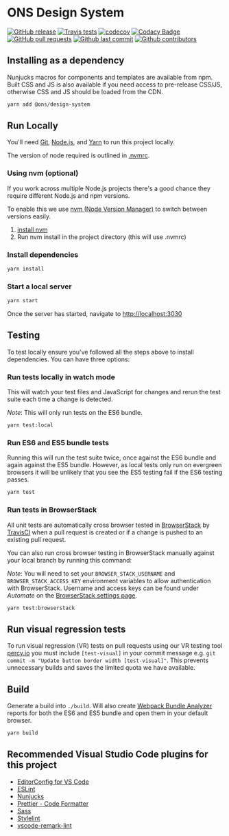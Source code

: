# ONS Design System

[![GitHub release](https://img.shields.io/github/release/ONSdigital/design-system.svg)](https://github.com/ONSdigital/design-system/releases)
[![Travis tests](https://img.shields.io/travis/ONSdigital/design-system.svg)](https://travis-ci.org/ONSdigital/design-system)
[![codecov](https://codecov.io/gh/ONSdigital/design-system/branch/master/graph/badge.svg)](https://codecov.io/gh/ONSdigital/design-system)
[![Codacy Badge](https://api.codacy.com/project/badge/Grade/e8f9a091991d4d5a85d0b0b85e26dde6)](https://www.codacy.com/app/bameyrick/design-system)
[![GitHub pull requests](https://img.shields.io/github/issues-pr-raw/ONSdigital/design-system.svg)](https://github.com/ONSdigital/design-system/pulls)
[![Github last commit](https://img.shields.io/github/last-commit/ONSdigital/design-system.svg)](https://github.com/ONSdigital/design-system/commits)
[![Github contributors](https://img.shields.io/github/contributors/ONSdigital/design-system.svg)](https://github.com/ONSdigital/design-system/graphs/contributors)

## Installing as a dependency

Nunjucks macros for components and templates are available from npm. Built CSS and JS is also available if you need access to pre-release CSS/JS, otherwise CSS and JS should be loaded from the CDN.

```bash
yarn add @ons/design-system
```

## Run Locally

You'll need [Git](https://help.github.com/articles/set-up-git/), [Node.js](https://nodejs.org/en/), and [Yarn](https://yarnpkg.com/en/docs/getting-started) to run this project locally.

The version of node required is outlined in [.nvmrc](./.nvmrc).

### Using nvm (optional)

If you work across multiple Node.js projects there's a good chance they require different Node.js and npm versions.

To enable this we use [nvm (Node Version Manager)](https://github.com/creationix/nvm) to switch between versions easily.

1. [install nvm](https://github.com/creationix/nvm#installation)
2. Run nvm install in the project directory (this will use .nvmrc)

### Install dependencies

```bash
yarn install
```

### Start a local server

```bash
yarn start
```

Once the server has started, navigate to <http://localhost:3030>

## Testing

To test locally ensure you've followed all the steps above to install dependencies. You can have three options:

### Run tests locally in watch mode

This will watch your test files and JavaScript for changes and rerun the test suite each time a change is detected.

_Note_: This will only run tests on the ES6 bundle.

```bash
yarn test:local
```

### Run ES6 and ES5 bundle tests

Running this will run the test suite twice, once against the ES6 bundle and again against the ES5 bundle. However, as local tests only run on evergreen browsers it will be unlikely that you see the ES5 testing fail if the ES6 testing passes.

```bash
yarn test
```

### Run tests in BrowserStack

All unit tests are automatically cross browser tested in [BrowserStack](https://www.browserstack.com) by [TravisCI](https://travis-ci.org/ONSdigital/design-system) when a pull request is created or if a change is pushed to an existing pull request.

You can also run cross browser testing in BrowserStack manually against your local branch by running this command:

_Note_: You will need to set your `BROWSER_STACK_USERNAME` and `BROWSER_STACK_ACCESS_KEY` environment variables to allow authentication with BrowserStack. Username and access keys can be found under _Automate_ on the [BrowserStack settings page](https://www.browserstack.com/accounts/settings).

```bash
yarn test:browserstack
```

## Run visual regression tests

To run visual regression (VR) tests on pull requests using our VR testing tool [percy.io](https://percy.io) you must include `[test-visual]` in your commit message e.g. `git commit -m "Update button border width [test-visual]"`. This prevents unnecessary builds and saves the limited quota we have available.

## Build

Generate a build into `./build`. Will also create [Webpack Bundle Analyzer](https://github.com/webpack-contrib/webpack-bundle-analyzer) reports for both the ES6 and ES5 bundle and open them in your default browser.

```bash
yarn build
```

## Recommended Visual Studio Code plugins for this project

- [EditorConfig for VS Code](https://marketplace.visualstudio.com/items?itemName=EditorConfig.EditorConfig)
- [ESLint](https://marketplace.visualstudio.com/items?itemName=dbaeumer.vscode-eslint)
- [Nunjucks](https://marketplace.visualstudio.com/items?itemName=ronnidc.nunjucks)
- [Prettier - Code Formatter](https://marketplace.visualstudio.com/items?itemName=esbenp.prettier-vscode)
- [Sass](https://marketplace.visualstudio.com/items?itemName=robinbentley.sass-indented)
- [Stylelint](https://marketplace.visualstudio.com/items?itemName=stylelint.vscode-stylelint)
- [vscode-remark-lint](https://marketplace.visualstudio.com/items?itemName=drewbourne.vscode-remark-lint)
